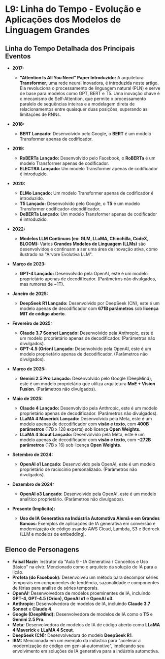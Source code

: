 # L9: Linha do Tempo - Evolução e Aplicações dos Modelos de Linguagem Grandes

## Linha do Tempo Detalhada dos Principais Eventos

*   **2017:**
    *   **"Attention Is All You Need" Paper Introduzido:** A arquitetura **Transformer**, uma rede neural inovadora, é introduzida neste artigo. Ela revoluciona o processamento de linguagem natural (PLN) e serve de base para modelos como GPT, BERT e T5. Uma inovação chave é o mecanismo de Self-Attention, que permite o processamento paralelo de sequências inteiras e a modelagem direta de relacionamentos entre quaisquer duas posições, superando as limitações de RNNs.

*   **2018:**
    *   **BERT Lançado:** Desenvolvido pelo Google, o **BERT** é um modelo Transformer apenas de codificador.

*   **2019:**
    *   **RoBERTa Lançado:** Desenvolvido pelo Facebook, o **RoBERTa** é um modelo Transformer apenas de codificador.
    *   **ELECTRA Lançado:** Um modelo Transformer apenas de codificador é introduzido.

*   **2020:**
    *   **ELMo Lançado:** Um modelo Transformer apenas de codificador é introduzido.
    *   **T5 Lançado:** Desenvolvido pelo Google, o **T5** é um modelo Transformer codificador-decodificador.
    *   **DeBERTa Lançado:** Um modelo Transformer apenas de codificador é introduzido.

*   **2022:**
    *   **Modelos LLM Contínuos (ex: GLM, LLaMA, Chinchilla, CodeX, BLOOM):** Vários **Grandes Modelos de Linguagem (LLMs)** são desenvolvidos e continuam a ser uma área de inovação ativa, como ilustrado na "Árvore Evolutiva LLM".

*   **Março de 2023:**
    *   **GPT-4 Lançado:** Desenvolvido pela OpenAI, este é um modelo proprietário apenas de decodificador. (Parâmetros não divulgados, mas rumores de ~1T).

*   **Janeiro de 2025:**
    *   **DeepSeek R1 Lançado:** Desenvolvido por DeepSeek (CN), este é um modelo apenas de decodificador com **671B parâmetros** sob **licença MIT de código aberto**.

*   **Fevereiro de 2025:**
    *   **Claude 3.7 Sonnet Lançado:** Desenvolvido pela Anthropic, este é um modelo proprietário apenas de decodificador. (Parâmetros não divulgados).
    *   **GPT-4.5 (Orion) Lançado:** Desenvolvido pela OpenAI, este é um modelo proprietário apenas de decodificador. (Parâmetros não divulgados).

*   **Março de 2025:**
    *   **Gemini 2.5 Pro Lançado:** Desenvolvido pelo Google (DeepMind), este é um modelo proprietário que utiliza arquitetura **MoE + Vision Fusion**. (Parâmetros não divulgados).

*   **Maio de 2025:**
    *   **Claude 4 Lançado:** Desenvolvido pela Anthropic, este é um modelo proprietário apenas de decodificador. (Parâmetros não divulgados).
    *   **LLaMA 4 Maverick Lançado:** Desenvolvido pela Meta, este é um modelo apenas de decodificador com **visão e texto**, com **400B parâmetros** (17B x 128 experts) sob licença **Open Weights**.
    *   **LLaMA 4 Scout Lançado:** Desenvolvido pela Meta, este é um modelo apenas de decodificador com **visão e texto**, com **~272B parâmetros** (17B x 16) sob licença **Open Weights**.

*   **Setembro de 2024:**
    *   **OpenAI o1 Lançado:** Desenvolvido pela OpenAI, este é um modelo proprietário de raciocínio personalizado. (Parâmetros não divulgados).

*   **Dezembro de 2024:**
    *   **OpenAI o3 Lançado:** Desenvolvido pela OpenAI, este é um modelo analítico proprietário. (Parâmetros não divulgados).

*   **Presente (Implícito):**
    *   **Uso de IA Generativa na Indústria Automotiva Alemã e em Grandes Bancos:** Exemplos de aplicações de IA generativa em conversão e modernização de código usando AWS Cloud, Lambda, S3 e Bedrock (LLM e modelos de embedding).

## Elenco de Personagens

*   **Faisal Nazir:** Instrutor da "Aula 9 - IA Generativa / Conceitos e Uso Básico" na elvtr. Mencionado como o arquiteto da solução de IA para a lição.
*   **Profeta (do Facebook):** Desenvolveu um método para decompor séries temporais em componentes de tendência, sazonalidade e componentes de férias para análise de séries temporais.
*   **OpenAI:** Desenvolvedora de modelos proeminentes de IA, incluindo **GPT-4, GPT-4.5 (Orion), OpenAI o1** e **OpenAI o3**.
*   **Anthropic:** Desenvolvedora de modelos de IA, incluindo **Claude 3.7 Sonnet** e **Claude 4**.
*   **Google (DeepMind):** Desenvolvedora de modelos de IA como o **T5** e **Gemini 2.5 Pro**.
*   **Meta:** Desenvolvedora de modelos de IA de código aberto como **LLaMA 4 Maverick** e **LLaMA 4 Scout**.
*   **DeepSeek (CN):** Desenvolvedora do modelo **DeepSeek R1**.
*   **IBM:** Mencionada em um exemplo da indústria para "acelerar a modernização de código em gen-ai-automotive", implicando seu envolvimento em soluções de IA generativa para a indústria automotiva.
